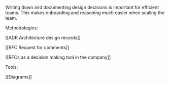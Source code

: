 Writing down and documenting design decisions is important for efficient teams. This makes onboarding and reasoning much easier when scaling the team.

Methodologies:

[[ADR Architecture design records]]

[[RFC Request for comments]]

[[RFCs as a decision making tool in the company]]

Tools:

[[Diagrams]]

